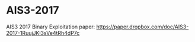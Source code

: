 # AIS3-2017
AIS3 2017 Binary Exploitation
paper:  https://paper.dropbox.com/doc/AIS3-2017-1RuujJKl3sVe4tRh4dP7c
